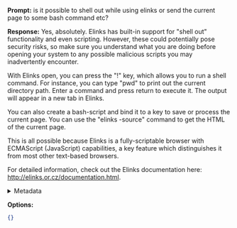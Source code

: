 **Prompt:**
is it possible to shell out while using elinks or send the current page to some bash command etc?

**Response:**
Yes, absolutely. Elinks has built-in support for "shell out" functionality and even scripting. However, these could potentially pose security risks, so make sure you understand what you are doing before opening your system to any possible malicious scripts you may inadvertently encounter.

With Elinks open, you can press the "!" key, which allows you to run a shell command. For instance, you can type "pwd" to print out the current directory path. Enter a command and press return to execute it. The output will appear in a new tab in Elinks.

You can also create a bash-script and bind it to a key to save or process the current page. You can use the "elinks -source" command to get the HTML of the current page.

This is all possible because Elinks is a fully-scriptable browser with ECMAScript (JavaScript) capabilities, a key feature which distinguishes it from most other text-based browsers.

For detailed information, check out the Elinks documentation here: http://elinks.or.cz/documentation.html.

<details><summary>Metadata</summary>

- Duration: 22131 ms
- Datetime: 2023-08-23T18:33:04.422752
- Model: gpt-4-0613

</details>

**Options:**
```json
{}
```

